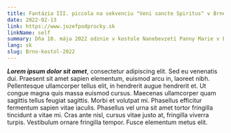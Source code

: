 ```yaml
---
title: Fantázia III. piccola na sekvenciu "Veni sancte Spiritus" v Brne
date: 2022-02-13
link: https://www.jozefpodprocky.sk
linkName: self
summary: Dňa 10. mája 2022 odznie v kostole Nanebevzetí Panny Marie v Brne,  Jezuitská ul. o 17:00, Fantázia III. (piccola) na sekvenciu "Veni Sancte spiritus" op. 65. Interpretom organovej skladby bude Ján Fic.
lang: sk
slug: Brno-kostol-2022
---
```


 ***Lorem ipsum dolor sit amet***, consectetur adipiscing elit. Sed eu venenatis dui. Praesent sit amet sapien elementum, euismod arcu in, laoreet nibh. Pellentesque ullamcorper tellus elit, in hendrerit augue hendrerit et. Ut congue magna quis massa euismod cursus. Maecenas ullamcorper quam sagittis tellus feugiat sagittis. Morbi et volutpat mi. Phasellus efficitur fermentum sapien vitae iaculis. Phasellus vel urna sit amet tortor fringilla tincidunt a vitae mi. Cras ante nisl, cursus vitae justo at, fringilla viverra turpis. Vestibulum ornare fringilla tempor. Fusce elementum metus elit.

